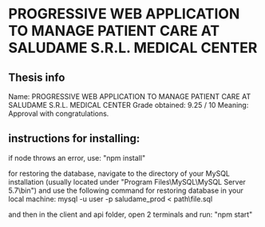# PROGRESSIVE WEB APPLICATION TO MANAGE PATIENT CARE AT SALUDAME S.R.L. MEDICAL CENTER

## Thesis info

Name: PROGRESSIVE WEB APPLICATION TO MANAGE PATIENT CARE AT SALUDAME S.R.L. MEDICAL CENTER
Grade obtained: 9.25 / 10
Meaning: Approval with congratulations.


## instructions for installing:

if node throws an error, use: "npm install"

for restoring the database, navigate to the directory of your MySQL installation (usually located under "Program Files\MySQL\MySQL Server 5.7\bin") and use the following command for restoring database in your local machine: 
mysql -u user -p saludame_prod < path\file.sql

and then in the client and api folder, open 2 terminals and run: "npm start"
